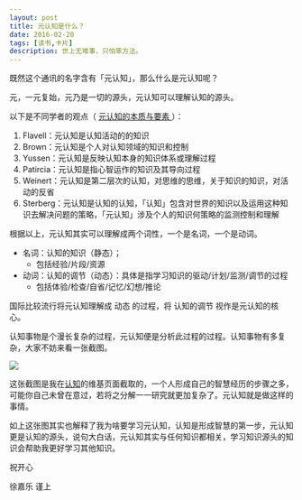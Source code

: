```yaml
---
layout: post
title: 元认知是什么？
date: 2016-02-20
tags: [读书,卡片]
description: 世上无难事，只怕笨方法。
---
```



既然这个通讯的名字含有「元认知」，那么什么是元认知呢？

元，一元复始，元乃是一切的源头，元认知可以理解认知的源头。

以下是不同学者的观点（ [元认知的本质与要素 ](http://d.g.wanfangdata.com.cn/Periodical_xlxb200004016.aspx)）：

1. Flavell：元认知是认知活动的的知识
2. Brown：元认知是个人对认知领域的知识和控制
3. Yussen：元认知是反映认知本身的知识体系或理解过程
4. Patircia：元认知是指心智运作的知识及其导向过程
5. Weinert：元认知是第二层次的认知，对思维的思维，关于知识的知识，对活动的反省
6. Sterberg：元认知是认知的认知，「认知」包含对世界的知识以及运用这种知识去解决问题的策略，「元认知」涉及个人的知识何策略的监测控制和理解

根据以上，元认知其实可以理解成两个词性，一个是名词，一个是动词。

- 名词：认知的知识（静态）；
	+ 包括经验/片段/资源
- 动词：认知的调节（动态）：具体是指学习知识的驱动/计划/监测/调节的过程
	+ 包括体验/检查/自省/记忆/幻想/推论

国际比较流行将元认知理解成 动态 的过程，将 认知的调节 视作是元认知的核心。

认知事物是个漫长复杂的过程，元认知便是分析此过程的过程。认知事物有多复杂，大家不妨来看一张截图。

![](http://openmindclub.qiniudn.com/cnfeat/image/cognitionwiki.jpg)

这张截图是我在[认知](https://www.wikiwand.com/zh/%E8%AA%8D%E7%9F%A5)的维基页面截取的，一个人形成自己的智慧经历的步骤之多，可能你自己未曾在意过，若将之分解一一研究就更加复杂了。元认知就是做这样的事情。

如上这张图其实也解释了我为啥要学习元认知，认知是形成智慧的第一步，元认知更是认知的源头，说句大白话，元认知其实与任何知识都相关，学习知识源头的知识会帮助我更好学习其他知识。

祝开心

徐嘉乐 谨上




